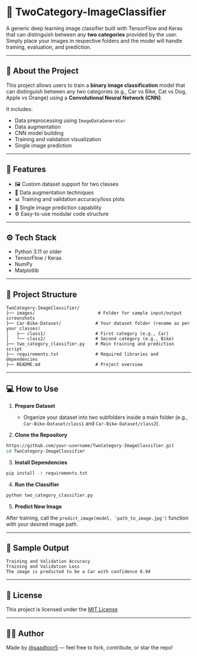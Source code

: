 # 🧠 TwoCategory-ImageClassifier

A generic deep learning image classifier built with TensorFlow and Keras that can distinguish between any **two categories** provided by the user. Simply place your images in respective folders and the model will handle training, evaluation, and prediction.

---

## 📌 About the Project

This project allows users to train a **binary image classification** model that can distinguish between any two categories (e.g., Car vs Bike, Cat vs Dog, Apple vs Orange) using a **Convolutional Neural Network (CNN)**.

It includes:

* Data preprocessing using `ImageDataGenerator`
* Data augmentation
* CNN model building
* Training and validation visualization
* Single image prediction

---

## 🚀 Features

* 🖼️ Custom dataset support for two classes
* 🔄 Data augmentation techniques
* 📊 Training and validation accuracy/loss plots
* 🧪 Single image prediction capability
* ⚙️ Easy-to-use modular code structure

---

## ⚙️ Tech Stack

* Python 3.11 or older
* TensorFlow / Keras
* NumPy
* Matplotlib

---

## 📁 Project Structure

```
TwoCategory-ImageClassifier/
├── images/                        # Folder for sample input/output screenshots
├── Car-Bike-Dataset/             # Your dataset folder (rename as per your classes)
│   ├── class1/                   # First category (e.g., Car)
│   └── class2/                   # Second category (e.g., Bike)
├── two_category_classifier.py    # Main training and prediction script
├── requirements.txt              # Required libraries and dependencies
├── README.md                     # Project overview
```

---

## 💻 How to Use

1. **Prepare Dataset**

   * Organize your dataset into two subfolders inside a main folder (e.g., `Car-Bike-Dataset/class1` and `Car-Bike-Dataset/class2`).

2. **Clone the Repository**

```bash
https://github.com/your-username/TwoCategory-ImageClassifier.git
cd TwoCategory-ImageClassifier
```

3. **Install Dependencies**

```bash
pip install -r requirements.txt
```

4. **Run the Classifier**

```bash
python two_category_classifier.py
```

5. **Predict New Image**

After training, call the `predict_image(model, 'path_to_image.jpg')` function with your desired image path.

---

## 🧪 Sample Output

```
Training and Validation Accuracy
Training and Validation Loss
The image is predicted to be a Car with confidence 0.94
```

---

## 📄 License

This project is licensed under the [MIT License](LICENSE)

---

## 👨‍💻 Author

Made by [@saadtoor5](https://github.com/saadtoor5) — feel free to fork, contribute, or star the repo!
